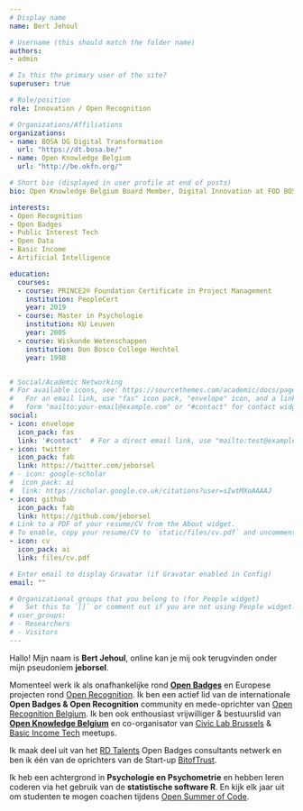 ```yaml
---
# Display name
name: Bert Jehoul

# Username (this should match the folder name)
authors:
- admin

# Is this the primary user of the site?
superuser: true

# Role/position
role: Innovation / Open Recognition

# Organizations/Affiliations
organizations:
- name: BOSA DG Digital Transformation
  url: "https://dt.bosa.be/"
- name: Open Knowledge Belgium
  url: "http://be.okfn.org/"

# Short bio (displayed in user profile at end of posts)
bio: Open Knowledge Belgium Board Member, Digital Innovation at FOD BOSA, Open Recognition Ambassador, Psychometrician, R-User

interests:
- Open Recognition
- Open Badges
- Public Interest Tech
- Open Data
- Basic Income
- Artificial Intelligence

education:
  courses:
  - course: PRINCE2® Foundation Certificate in Project Management
    institution: PeopleCert
    year: 2019
  - course: Master in Psychologie
    institution: KU Leuven
    year: 2005
  - course: Wiskunde Wetenschappen
    institution: Don Bosco College Hechtel
    year: 1998


# Social/Academic Networking
# For available icons, see: https://sourcethemes.com/academic/docs/page-builder/#icons
#   For an email link, use "fas" icon pack, "envelope" icon, and a link in the
#   form "mailto:your-email@example.com" or "#contact" for contact widget.
social:
- icon: envelope
  icon_pack: fas
  link: '#contact'  # For a direct email link, use "mailto:test@example.org".
- icon: twitter
  icon_pack: fab
  link: https://twitter.com/jeborsel
# - icon: google-scholar
#  icon_pack: ai
#  link: https://scholar.google.co.uk/citations?user=sIwtMXoAAAAJ
- icon: github
  icon_pack: fab
  link: https://github.com/jeborsel
# Link to a PDF of your resume/CV from the About widget.
# To enable, copy your resume/CV to `static/files/cv.pdf` and uncomment the lines below.
- icon: cv
  icon_pack: ai
  link: files/cv.pdf

# Enter email to display Gravatar (if Gravatar enabled in Config)
email: ""

# Organizational groups that you belong to (for People widget)
#   Set this to `[]` or comment out if you are not using People widget.
# user_groups:
# - Researchers
# - Visitors
---
```


Hallo! Mijn naam is **Bert Jehoul**, online kan je mij ook terugvinden onder mijn pseudoniem **jeborsel**.

Momenteel werk ik als onafhankelijke rond [**Open Badges**](https://openbadges.org/) en Europese projecten rond [Open Recognition](https://openrecognition.org/).
Ik ben een actief lid van de internationale **Open Badges & Open Recognition** community en mede-oprichter van [Open Recognition Belgium](http://openrecognition.be/).
Ik ben ook enthousiast vrijwilliger & bestuurslid van [**Open Knowledge Belgium**](http://openknowledge.be/) en co-organisator van [Civic Lab Brussels](https://www.meetup.com/en-AU/Civic-Lab-Brussels/) & [Basic Income Tech](https://www.meetup.com/en-AU/Belgium-Basic-Income-Meetup/) meetups.

Ik maak deel uit van het [RD Talents](https://www.rdtalents.eu/) Open Badges consultants netwerk en ben ik één van de oprichters van de Start-up [BitofTrust](https://www.bitoftrust.com/the-founding-members/about-bit-of-trust/).

Ik heb een achtergrond in **Psychologie en Psychometrie** en hebben leren coderen via het gebruik van de **statistische software R**.
En kijk elk jaar uit om studenten te mogen coachen tijdens [Open Summer of Code](https://osoc.be/).  


